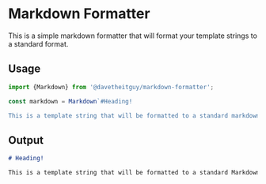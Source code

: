 # Markdown Formatter

This is a simple markdown formatter that will format your template strings to a standard format.

## Usage

```typescript
import {Markdown} from '@davetheitguy/markdown-formatter';

const markdown = Markdown`#Heading!

This is a template string that will be formatted to a standard markdown format.`;
```

## Output

```markdown
# Heading!

This is a template string that will be formatted to a standard Markdown format.
```
